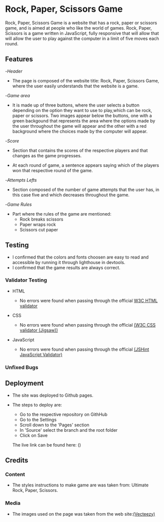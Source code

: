 # Rock, Paper, Scissors Game

Rock, Paper, Scissors Game is a website that has a rock, paper or scissors game, and is aimed at people who like the world of games.
Rock, Paper, Scissors is a game written in JavaScript, fully responsive that will allow that will allow the user to play against the computer in a limit of five moves each round.



## Features

-_Header_

- The page is composed of the website title: Rock, Paper, Scissors Game, where the user easily understands that the website is a game.

-_Game area_

- It is made up of three buttons, where the user selects a button depending on the option they want to use to play,which can be rock, paper or scissors. Two images appear below the buttons, one with a green backgound that represents the area where the options made by the user throughout the game will appear and the other with a red background where the choices made by the computer will appear.

-_Score_

- Section that contains the scores of the respective players and that changes as the game progresses.

- At each round of game, a sentence appears saying which of the players won that respective round of the game.

-_Attempts Lefts_

- Section composed of the number of game attempts that the user has, in this case five and which decreases throughout the game.


-_Game Rules_

- Part where the rules of the game are mentioned:
  - Rock breaks scissors
  - Paper wraps rock
  - Scissors cut paper

## Testing

- I confirmed that the colors and fonts choosen are easy to read and accessible by running it through lighthouse in devtools.
- I confirmed that the game results are always correct. 

### Validator Testing

- HTML
    - No errors were found when passing through the official [W3C HTML validator](https://validator.w3.org/nu/#textarea)

- CSS 
    - No errors were found when passing through the official [(W3C CSS validator (Jigsaw))](https://jigsaw.w3.org/css-validator/#validate_by_input)
    
- JavaScript
    - No errors were found when passing through the official [(JSHint JavaScript Validator)](https://jshint.com/)


### Unfixed Bugs


## Deployment

- The site was deployed to Github pages.
- The steps to deploy are:
  - Go to the respective repository on GithHub
  - Go to the Settings
  - Scroll down to the 'Pages' section
  - In 'Source' select the branch and the root folder
  - Click on Save

  The live link can be found here: ()


## Credits


### Content

- The styles instructions to make game are was taken from: Ultimate Rock, Paper, Scissors.


### Media

- The images used on the page was taken from the web site:[(Vecteezy)](https://www.vecteezy.com/vector-art/3027817-rock-paper-scissors-hand-gesture)

